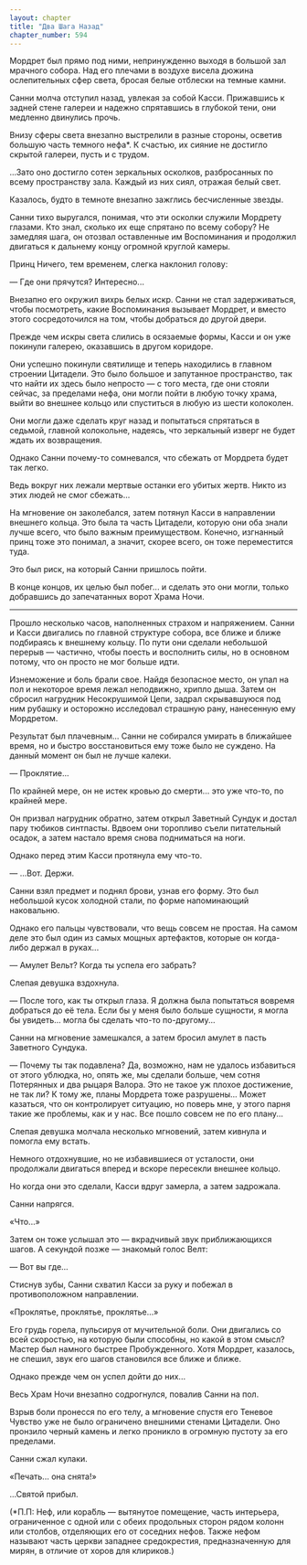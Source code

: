 ```yaml
---
layout: chapter
title: "Два Шага Назад"
chapter_number: 594
---
```


Мордрет был прямо под ними, непринужденно выходя в большой зал мрачного собора. Над его плечами в воздухе висела дюжина ослепительных сфер света, бросая белые отблески на темные камни.

Санни молча отступил назад, увлекая за собой Касси. Прижавшись к задней стене галереи и надежно спрятавшись в глубокой тени, они медленно двинулись прочь.

Внизу сферы света внезапно выстрелили в разные стороны, осветив большую часть темного нефа*. К счастью, их сияние не достигло скрытой галереи, пусть и с трудом.

...Зато оно достигло сотен зеркальных осколков, разбросанных по всему пространству зала. Каждый из них сиял, отражая белый свет.

Казалось, будто в темноте внезапно зажглись бесчисленные звезды.

Санни тихо выругался, понимая, что эти осколки служили Мордрету глазами. Кто знал, сколько их еще спрятано по всему собору? Не замедляя шага, он отозвал оставленные им Воспоминания и продолжил двигаться к дальнему концу огромной круглой камеры.

Принц Ничего, тем временем, слегка наклонил голову:

— Где они прячутся? Интересно...

Внезапно его окружил вихрь белых искр. Санни не стал задерживаться, чтобы посмотреть, какие Воспоминания вызывает Мордрет, и вместо этого сосредоточился на том, чтобы добраться до другой двери.

Прежде чем искры света слились в осязаемые формы, Касси и он уже покинули галерею, оказавшись в другом коридоре.

Они успешно покинули святилище и теперь находились в главном строении Цитадели. Это было большое и запутанное пространство, так что найти их здесь было непросто — с того места, где они стояли сейчас, за пределами нефа, они могли пойти в любую точку храма, выйти во внешнее кольцо или спуститься в любую из шести колоколен.

Они могли даже сделать круг назад и попытаться спрятаться в седьмой, главной колокольне, надеясь, что зеркальный изверг не будет ждать их возвращения.

Однако Санни почему-то сомневался, что сбежать от Мордрета будет так легко.

Ведь вокруг них лежали мертвые останки его убитых жертв. Никто из этих людей не смог сбежать...

На мгновение он заколебался, затем потянул Касси в направлении внешнего кольца. Это была та часть Цитадели, которую они оба знали лучше всего, что было важным преимуществом. Конечно, изгнанный принц тоже это понимал, а значит, скорее всего, он тоже переместится туда.

Это был риск, на который Санни пришлось пойти.

В конце концов, их целью был побег... и сделать это они могли, только добравшись до запечатанных ворот Храма Ночи.

***

Прошло несколько часов, наполненных страхом и напряжением. Санни и Касси двигались по главной структуре собора, все ближе и ближе подбираясь к внешнему кольцу. По пути они сделали небольшой перерыв — частично, чтобы поесть и восполнить силы, но в основном потому, что он просто не мог больше идти.

Изнеможение и боль брали свое. Найдя безопасное место, он упал на пол и некоторое время лежал неподвижно, хрипло дыша. Затем он сбросил нагрудник Несокрушимой Цепи, задрал скрывавшуюся под ним рубашку и осторожно исследовал страшную рану, нанесенную ему Мордретом.

Результат был плачевным... Санни не собирался умирать в ближайшее время, но и быстро восстановиться ему тоже было не суждено. На данный момент он был не лучше калеки.

— Проклятие...

По крайней мере, он не истек кровью до смерти... это уже что-то, по крайней мере.

Он призвал нагрудник обратно, затем открыл Заветный Сундук и достал пару тюбиков синтпасты. Вдвоем они торопливо съели питательный осадок, а затем настало время снова подниматься на ноги.

Однако перед этим Касси протянула ему что-то.

— ...Вот. Держи.

Санни взял предмет и поднял брови, узнав его форму. Это был небольшой кусок холодной стали, по форме напоминающий наковальню.

Однако его пальцы чувствовали, что вещь совсем не простая. На самом деле это был один из самых мощных артефактов, которые он когда-либо держал в руках...

— Амулет Вельт? Когда ты успела его забрать?

Слепая девушка вздохнула.

— После того, как ты открыл глаза. Я должна была попытаться вовремя добраться до её тела. Если бы у меня было больше сущности, я могла бы увидеть... могла бы сделать что-то по-другому...

Санни на мгновение замешкался, а затем бросил амулет в пасть Заветного Сундука.

— Почему ты так подавлена? Да, возможно, нам не удалось избавиться от этого ублюдка, но, опять же, мы сделали больше, чем сотня Потерянных и два рыцаря Валора. Это не такое уж плохое достижение, не так ли? К тому же, планы Мордрета тоже разрушены... Может казаться, что он контролирует ситуацию, но поверь мне, у этого парня такие же проблемы, как и у нас. Все пошло совсем не по его плану...

Слепая девушка молчала несколько мгновений, затем кивнула и помогла ему встать.

Немного отдохнувшие, но не избавившиеся от усталости, они продолжали двигаться вперед и вскоре пересекли внешнее кольцо.

Но когда они это сделали, Касси вдруг замерла, а затем задрожала.

Санни напрягся.

«Что...»

Затем он тоже услышал это — вкрадчивый звук приближающихся шагов. А секундой позже — знакомый голос Велт:

— Вот вы где...

Стиснув зубы, Санни схватил Касси за руку и побежал в противоположном направлении.

«Проклятье, проклятье, проклятье...»

Его грудь горела, пульсируя от мучительной боли. Они двигались со всей скоростью, на которую были способны, но какой в этом смысл? Мастер был намного быстрее Пробужденного. Хотя Мордрет, казалось, не спешил, звук его шагов становился все ближе и ближе.

Однако прежде чем он успел дойти до них...

Весь Храм Ночи внезапно содрогнулся, повалив Санни на пол.

Взрыв боли пронесся по его телу, а мгновение спустя его Теневое Чувство уже не было ограничено внешними стенами Цитадели. Оно пронзило черный камень и легко проникло в огромную пустоту за его пределами.

Санни сжал кулаки.

«Печать... она снята!»

...Святой прибыл.

(*П.П: Неф, или кора́бль — вытянутое помещение, часть интерьера, ограниченное с одной или с обеих продольных сторон рядом колонн или столбов, отделяющих его от соседних нефов. Также нефом называют часть церкви западнее средокрестия, предназначенную для мирян, в отличие от хоров для клириков.)